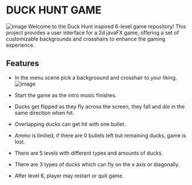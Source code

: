 # DUCK HUNT GAME
![image](https://github.com/zgeblbl/duckHuntGame/assets/117914215/e2f04f86-2ed4-4686-a679-ad5967bd4161)
Welcome to the Duck Hunt inspired 6-level game repository! This project provides a user interface for a 2d javaFX game, offering a set of customizable backgrounds and crosshairs to enhance the gaming experience.
## Features

- In the menu scene pick a backgroound and crosshair to your liking.
![image](https://github.com/zgeblbl/duckHuntGame/assets/117914215/e1f2e6ea-a85b-410f-ab8a-5b09d568edab)

- Start the game as the intro music finishes.
- Ducks get flipped as they fly across the screen, they fall and die in the same direction when hit.
- Overlapping ducks can get hit with one bullet.
- Ammo is limited, if there are 0 bullets left but remaining ducks, game is lost.
- There are 5 levels with different types and amounts of ducks.
- There are 3 types of ducks which can fly on the x axis or diagonally.
- After level 6, player may restart or quit game.


